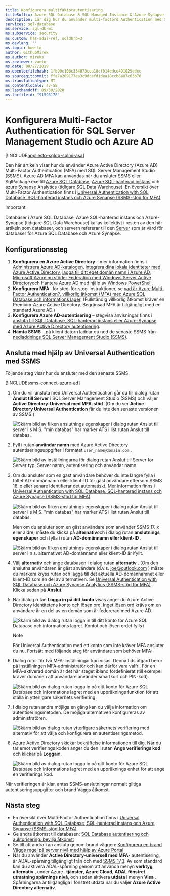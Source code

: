 ```yaml
---
title: Konfigurera multifaktorautentisering
titleSuffix: Azure SQL Database & SQL Managed Instance & Azure Synapse Analytics
description: Lär dig hur du använder multi-factord Authentication med SSMS för Azure SQL Database, Azure SQL-hanterad instans och Azure Synapse Analytics.
services: sql-database
ms.service: sql-db-mi
ms.subservice: security
ms.custom: has-adal-ref, sqldbrb=3
ms.devlang: ''
ms.topic: how-to
author: GithubMirek
ms.author: mireks
ms.reviewer: vanto
ms.date: 08/27/2019
ms.openlocfilehash: 1fb90c106c334073cea18cf014edce491029edec
ms.sourcegitcommit: ffa7a269177ea3c9dcefd1dea18ccb6a87c03b70
ms.translationtype: MT
ms.contentlocale: sv-SE
ms.lasthandoff: 09/30/2020
ms.locfileid: "91596178"
---
```

# <a name="configure-multi-factor-authentication-for-sql-server-management-studio-and-azure-ad"></a>Konfigurera Multi-Factor Authentication för SQL Server Management Studio och Azure AD
[!INCLUDE[appliesto-sqldb-sqlmi-asa](../includes/appliesto-sqldb-sqlmi-asa.md)]

Den här artikeln visar hur du använder Azure Active Directory (Azure AD) Multi-Factor Authentication (MFA) med SQL Server Management Studio (SSMS). Azure AD MFA kan användas när du ansluter SSMS eller SqlPackage.exe till [Azure SQL Database](sql-database-paas-overview.md), [Azure SQL-hanterad instans](../managed-instance/sql-managed-instance-paas-overview.md) och [azure Synapse Analytics (tidigare SQL Data Warehouse)](../../synapse-analytics/sql-data-warehouse/sql-data-warehouse-overview-what-is.md). En översikt över Multi-Factor Authentication finns i [Universal Authentication with SQL Database, SQL-hanterad instans och Azure Synapse (SSMS-stöd för MFA)](../database/authentication-mfa-ssms-overview.md).

> [!IMPORTANT]
> Databaser i Azure SQL Database, Azure SQL-hanterad instans och Azure-Synapse (tidigare SQL Data Warehouse) kallas kollektivt i resten av den här artikeln som databaser, och servern refererar till den [Server](logical-servers.md) som är värd för databaser för Azure SQL Database och Azure Synapse.

## <a name="configuration-steps"></a>Konfigurationssteg

1. **Konfigurera en Azure Active Directory** – mer information finns i [Administrera Azure AD-katalogen](https://msdn.microsoft.com/library/azure/hh967611.aspx), [integrera dina lokala identiteter med Azure Active Directory](../../active-directory/hybrid/whatis-hybrid-identity.md), [lägga till ditt eget domän namn i Azure AD](https://azure.microsoft.com/blog/20../../windows-azure-now-supports-federation-with-windows-server-active-directory/), [Microsoft Azure nu stöder Federation med Windows Server Active Directory](https://azure.microsoft.com/blog/20../../windows-azure-now-supports-federation-with-windows-server-active-directory/)och [Hantera Azure AD med hjälp av Windows PowerShell](https://msdn.microsoft.com/library/azure/jj151815.aspx).
2. **Konfigurera MFA** -för steg-för-steg-instruktioner, se [vad är Azure Multi-Factor Authentication?](../../active-directory/authentication/multi-factor-authentication.md), [villkorlig åtkomst (MFA) med Azure SQL Database och informations lager](conditional-access-configure.md). (Fullständig villkorlig åtkomst kräver en Premium-Azure Active Directory. Begränsad MFA är tillgängligt med en standard Azure AD.)
3. **Konfigurera Azure AD-autentisering** – stegvisa anvisningar finns i [ansluta till SQL Database, SQL-hanterad instans eller Azure-Synapse med Azure Active Directory autentisering](authentication-aad-overview.md).
4. **Hämta SSMS** – på klient datorn laddar du ned de senaste SSMS från [nedladdnings SQL Server Management Studio (SSMS)](https://msdn.microsoft.com/library/mt238290.aspx).

## <a name="connecting-by-using-universal-authentication-with-ssms"></a>Ansluta med hjälp av Universal Authentication med SSMS

Följande steg visar hur du ansluter med den senaste SSMS.

[!INCLUDE[ssms-connect-azure-ad](../includes/ssms-connect-azure-ad.md)]

1. Om du vill ansluta med Universal Authentication går du till dialog rutan **Anslut till Server** i SQL Server Management Studio (SSMS) och väljer **Active Directory-Universal med MFA-stöd**. (Om du ser **Active Directory Universal Authentication** får du inte den senaste versionen av SSMS.)

   ![Skärm bild av fliken anslutnings egenskaper i dialog rutan Anslut till server i s M S. "min databas" har marker ATS i list rutan Anslut till databas.](./media/authentication-mfa-ssms-configure/mfa-no-tenant-ssms.png)  
2. Fyll i rutan **användar namn** med Azure Active Directory autentiseringsuppgifter i formatet `user_name@domain.com` .

   ![Skärm bild av inställningarna för dialog rutan Anslut till Server för Server typ, Server namn, autentisering och användar namn.](./media/authentication-mfa-ssms-configure/1mfa-universal-connect-user.png)
3. Om du ansluter som en gäst användare behöver du inte längre fylla i fältet AD-domännamn eller klient-ID för gäst användare eftersom SSMS 18. x eller senare identifierar det automatiskt. Mer information finns i [Universal Authentication with SQL Database, SQL-hanterad instans och Azure Synapse (SSMS-stöd för MFA)](../database/authentication-mfa-ssms-overview.md).

   ![Skärm bild av fliken anslutnings egenskaper i dialog rutan Anslut till server i s M S. "min databas" har marker ATS i list rutan Anslut till databas.](./media/authentication-mfa-ssms-configure/mfa-no-tenant-ssms.png)

   Men om du ansluter som en gäst användare som använder SSMS 17. x eller äldre, måste du klicka på **alternativ**och i dialog rutan **anslutnings egenskaper** och fylla i rutan **AD-domännamn eller klient-ID** .

   ![Skärm bild av fliken anslutnings egenskaper i dialog rutan Anslut till server i n s. alternativet AD-domännamn eller klient-ID är ifyllt.](./media/authentication-mfa-ssms-configure/mfa-tenant-ssms.png)

4. Välj **alternativ** och ange databasen i dialog rutan **alternativ** . (Om den anslutna användaren är gäst användare (d.v.s. joe@outlook.com ) måste du markera kryss rutan och lägga till det aktuella AD-domännamnet eller klient-ID som en del av alternativen. Se [Universal Authentication with SQL Database och Azure Synapse Analytics (SSMS-stöd för MFA)](../database/authentication-mfa-ssms-overview.md). Klicka sedan på **Anslut**.  
5. När dialog rutan **Logga in på ditt konto** visas anger du Azure Active Directory identitetens konto och lösen ord. Inget lösen ord krävs om en användare är en del av en domän som är federerad med Azure AD.

   ![Skärm bild av dialog rutan logga in till ditt konto för Azure SQL Database och informations lagret. Kontot och lösen ordet fylls i.](./media/authentication-mfa-ssms-configure/2mfa-sign-in.png)  

   > [!NOTE]
   > För Universal Authentication med ett konto som inte kräver MFA ansluter du nu. Fortsätt med följande steg för användare som behöver MFA:
   >  

6. Dialog rutor för två MFA-inställningar kan visas. Denna tids åtgärd beror på inställningen MFA-administratör och kan därför vara valfri. För en MFA-aktiverad domän är det här steget ibland fördefinierat (till exempel kräver domänen att användare använder smartkort och PIN-kod).

   ![Skärm bild av dialog rutan logga in på ditt konto för Azure SQL Database och informations lagret med en uppräknings funktion för att ställa in ytterligare säkerhets verifiering.](./media/authentication-mfa-ssms-configure/3mfa-setup.png)
  
7. I dialog rutan andra möjliga en gång kan du välja information om autentiseringsmetoden. De möjliga alternativen konfigureras av administratören.

   ![Skärm bild av dialog rutan ytterligare säkerhets verifiering med alternativ för att välja och konfigurera en autentiseringsmetod.](./media/authentication-mfa-ssms-configure/4mfa-verify-1.png)  
8. Azure Active Directory skickar bekräftelse informationen till dig. När du tar emot verifierings koden anger du den i rutan **Ange verifierings kod** och klickar på **Logga**in.

   ![Skärm bild av dialog rutan logga in på ditt konto för Azure SQL Database och informations lagret med en uppräknings enhet för att ange en verifierings kod.](./media/authentication-mfa-ssms-configure/5mfa-verify-2.png)  

När verifieringen är klar, antas SSMS-anslutningar normalt giltiga autentiseringsuppgifter och brand Väggs åtkomst.

## <a name="next-steps"></a>Nästa steg

- En översikt över Multi-Factor Authentication finns i [Universal Authentication with SQL Database, SQL-hanterad instans och Azure Synapse (SSMS-stöd för MFA)](../database/authentication-mfa-ssms-overview.md).  
- Ge andra åtkomst till databasen: [SQL Database autentisering och auktorisering: bevilja åtkomst](logins-create-manage.md)  
- Se till att andra kan ansluta genom brand väggen: [Konfigurera en brand Väggs regel på server nivå med hjälp av Azure Portal](https://docs.microsoft.com/azure/azure-sql/database/firewall-configure)  
- När du använder **Active Directory-universell med MFA-** autentisering, är ADAL-spårning tillgängligt från och med [SSMS 17,3](https://docs.microsoft.com/sql/ssms/download-sql-server-management-studio-ssms). Av som standard kan du aktivera ADAL-spårning genom att använda menyn **verktyg**, **alternativ** , under Azure- **tjänster**, **Azure Cloud**, **ADAL fönstret utmatning spårnings nivå**, och sedan aktivera **utdata**  i menyn **Visa** . Spårningarna är tillgängliga i fönstret utdata när du väljer **Azure Active Directory alternativ**.
